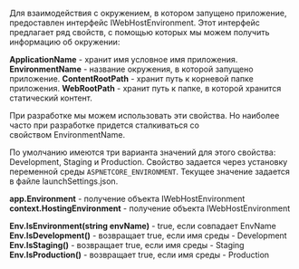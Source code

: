 Для взаимодействия с окружением, в котором запущено приложение, предоставлен интерфейс IWebHostEnvironment. Этот интерфейс предлагает ряд свойств, с помощью которых мы можем получить информацию об окружении:

**ApplicationName** - хранит имя условное имя приложения.
**EnvironmentName** - название окружения, в которой запущено приложение.
**ContentRootPath** - хранит путь к корневой папке приложения.
**WebRootPath** - хранит путь к папке, в которой хранится статический контент.

При разработке мы можем использовать эти свойства. Но наиболее часто при разработке придется сталкиваться со свойством EnvironmentName.

По умолчанию имеются три варианта значений для этого свойства: Development, Staging и Production. Свойство задается через установку переменной среды `ASPNETCORE_ENVIRONMENT`. Текущее значение задается в файле launchSettings.json.

**app.Environment** - получение объекта IWebHostEnvironment 
**context.HostingEnvironment** - получение объекта IWebHostEnvironment

**Env.IsEnvironment(string envName)** - true, если совпадает EnvName
**Env.IsDevelopment()** - возвращает true, если имя среды - Development 
**Env.IsStaging()** - возвращает true, если имя среды - Staging 
**Env.IsProduction()** - возвращает true, если имя среды - Production
